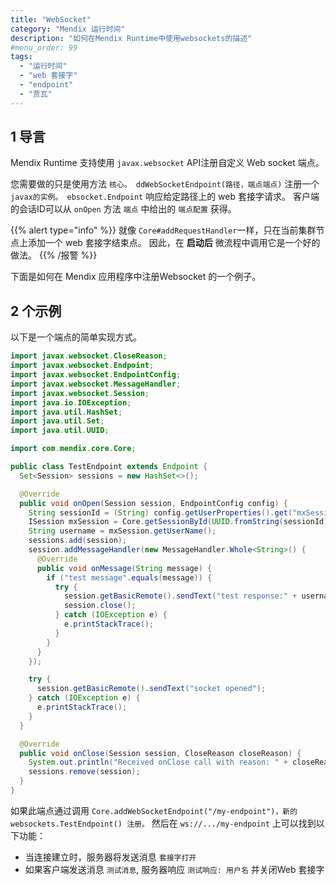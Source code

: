 ```yaml
---
title: "WebSocket"
category: "Mendix 运行时间"
description: "如何在Mendix Runtime中使用websockets的描述"
#menu_order: 99
tags:
  - "运行时间"
  - "web 套接字"
  - "endpoint"
  - "贾瓦"
---
```


## 1 导言

Mendix Runtime 支持使用 `javax.websocket` API注册自定义 Web socket 端点。

您需要做的只是使用方法 `核心。 ddWebSocketEndpoint(路径，端点端点)` 注册一个 `javax的实例。 ebsocket.Endpoint` 响应给定路径上的 web 套接字请求。 客户端的会话ID可以从 `onOpen` 方法 `端点` 中给出的 `端点配置` 获得。

{{% alert type="info" %}}
就像 `Core#addRequestHandler`一样，只在当前集群节点上添加一个 web 套接字结束点。 因此，在 **启动后** 微流程中调用它是一个好的做法。
{{% /报警 %}}

下面是如何在 Mendix 应用程序中注册Websocket 的一个例子。

## 2 个示例

以下是一个端点的简单实现方式。

```java
import javax.websocket.CloseReason;
import javax.websocket.Endpoint;
import javax.websocket.EndpointConfig;
import javax.websocket.MessageHandler;
import javax.websocket.Session;
import java.io.IOException;
import java.util.HashSet;
import java.util.Set;
import java.util.UUID;

import com.mendix.core.Core;

public class TestEndpoint extends Endpoint {
  Set<Session> sessions = new HashSet<>();

  @Override
  public void onOpen(Session session, EndpointConfig config) {
    String sessionId = (String) config.getUserProperties().get("mxSessionId");
    ISession mxSession = Core.getSessionById(UUID.fromString(sessionId));
    String username = mxSession.getUserName();
    sessions.add(session);
    session.addMessageHandler(new MessageHandler.Whole<String>() {
      @Override
      public void onMessage(String message) {
        if ("test message".equals(message)) {
          try {
            session.getBasicRemote().sendText("test response:" + username);
            session.close();
          } catch (IOException e) {
            e.printStackTrace();
          }
        }
      }
    });

    try {
      session.getBasicRemote().sendText("socket opened");
    } catch (IOException e) {
      e.printStackTrace();
    }
  }

  @Override
  public void onClose(Session session, CloseReason closeReason) {
    System.out.println("Received onClose call with reason: " + closeReason);
    sessions.remove(session);
  }
}
```

如果此端点通过调用 `Core.addWebSocketEndpoint("/my-endpoint")，新的 websockets.TestEndpoint() 注册。` 然后在 `ws://.../my-endpoint` 上可以找到以下功能：

* 当连接建立时，服务器将发送消息 `套接字打开`
* 如果客户端发送消息 `测试消息`, 服务器响应 `测试响应: 用户名` 并关闭Web 套接字
